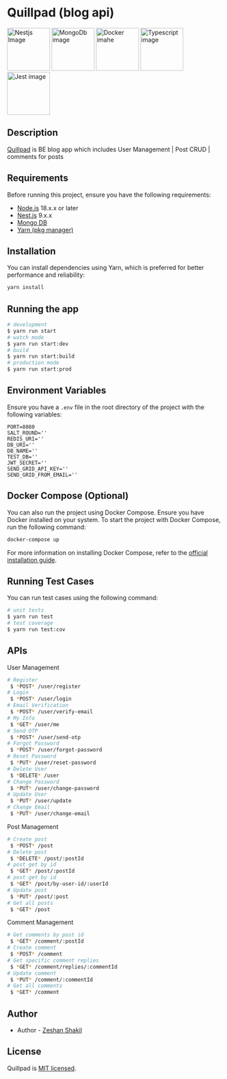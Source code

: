 
# Quillpad (blog api)


<a href="https://nestjs.com/" target="_blank"><img src="https://res.cloudinary.com/djvfnekle/image/upload/v1710009756/ph8a6wv0nrrps778fcco.png" width="100"  alt="Nestjs Image" /></a>
<a href="https://www.mongodb.com/" target="_blank"><img src="https://res.cloudinary.com/djvfnekle/image/upload/v1710009753/clo5kbdsb1mlfczslpn7.png" width="100"  alt="MongoDb image" /></a>
<a href="https://www.docker.com/" target="_blank"><img src="https://res.cloudinary.com/djvfnekle/image/upload/v1710009749/pebtirzmkqmputt8o0pf.png" width="100"  alt="Docker imahe" /></a>
<a href="https://www.typescriptlang.org/" target="_blank"><img src="https://res.cloudinary.com/djvfnekle/image/upload/v1710009761/otj7i99gcvkj6moeok54.png" width="100"  alt="Typescript image" /></a>
<a href="https://www.typescriptlang.org/" target="_blank"><img src="https://miro.medium.com/v2/resize:fit:600/1*i37IyHf6vnhqWIA9osxU3w.png" width="100"  alt="Jest image" /></a>


## Description

[Quillpad](https://github.com/zeshan-tech/quillpad) is BE blog app which includes User Management | Post CRUD | comments for posts


## Requirements
Before running this project, ensure you have the following requirements:
- <a href="http://nodejs.org" target="_blank">Node.js</a> 18.x.x or later
- <a href="https://nestjs.com/" target="_blank">Nest.js</a> 9.x.x
- <a href="https://www.mongodb.com/" target="_blank">Mongo DB</a>
- <a href="https://yarnpkg.com/" target="_blank">Yarn (pkg manager)</a>



## Installation
You can install dependencies using Yarn, which is preferred for better performance and reliability:
```bash
yarn install
```


## Running the app
```bash
# development
$ yarn run start
# watch mode
$ yarn run start:dev
# build
$ yarn run start:build
# production mode
$ yarn run start:prod
```



## Environment Variables
Ensure you have a `.env` file in the root directory of the project with the following variables:
```dotenv
PORT=8080
SALT_ROUND=''
REDIS_URI=''
DB_URI=''
DB_NAME=''
TEST_DB=''
JWT_SECRET=''
SEND_GRID_API_KEY=''
SEND_GRID_FROM_EMAIL=''
```



## Docker Compose (Optional)
You can also run the project using Docker Compose. Ensure you have Docker installed on your system.
To start the project with Docker Compose, run the following command:
```bash
docker-compose up
```
For more information on installing Docker Compose, refer to the [official installation guide](https://docs.docker.com/compose/install/).




## Running Test Cases
You can run test cases using the following command:
```bash
# unit tests
$ yarn run test
# test coverage
$ yarn run test:cov
```



## APIs
User Management
```bash
# Register
 $ *POST* /user/register
# Login
 $ *POST* /user/login
# Email Verification
 $ *POST* /user/verify-email
# My Info
 $ *GET* /user/me
# Send OTP
 $ *POST* /user/send-otp
# Forgot Password
 $ *POST* /user/forgot-password
# Reset Password
 $ *PUT* /user/reset-password
# Delete User
 $ *DELETE* /user
# Change Password
 $ *PUT* /user/change-password
# Update User
 $ *PUT* /user/update
# Change Email
 $ *PUT* /user/change-email
```


Post Management
```bash
# Create post
 $ *POST* /post
# Delete post
 $ *DELETE* /post/:postId
# post get by id
 $ *GET* /post/:postId
# post get by id
 $ *GET* /post/by-user-id/:userId
# Update post
 $ *PUT* /post/:post
# Get all posts
 $ *GET* /post
```


Comment Management
```bash
# Get comments by post id
 $ *GET* /comment/:postId
# Create comment
 $ *POST* /comment
# Get specific comment replies
 $ *GET* /comment/replies/:commentId
# Update comment
 $ *PUT* /comment/:commentId
# Get all comments
 $ *GET* /comment
```



## Author

- Author - [Zeshan Shakil](https://zeshantech.netlify.app)

## License

Quillpad is [MIT licensed](LICENSE).
